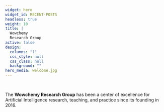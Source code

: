```yaml
---
widget: hero
widget_id: RECENT-POSTS
headless: true
weight: 10
title: |
  Wowchemy  
  Research Group
active: false
design:
  columns: "1"
  css_style: null
  css_class: null
  background: ""
hero_media: welcome.jpg
---
```


<br>

The **Wowchemy Research Group** has been a center of excellence for Artificial Intelligence research, teaching, and practice since its founding in 2016.
